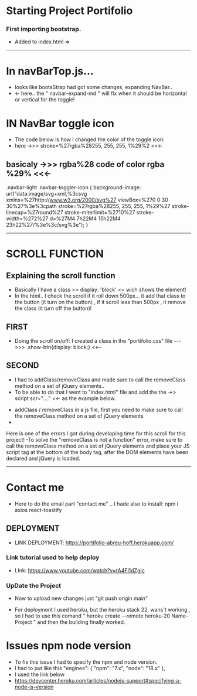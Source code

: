 # Starting Project Portifolio

 ### First importing bootstrap.
 - Added to index.html => 
    <script
        src="https://unpkg.com/react-dom/umd/react-dom.production.min.js"
        crossorigin></script>

    <script
        src="https://unpkg.com/react-bootstrap@next/dist/react-bootstrap.min.js"
        crossorigin></script>

    <script>var Alert = ReactBootstrap.Alert;</script>
_____________________________________________________________________________________
# In navBarTop.js...
- looks like bootsStrap had got some changes, expanding NavBar..
- <Navbar bg="light" expand="lg navbar-expand-md ">  <- here.. the " navbar-expand-md  " will fix when it should be horizontal or vertical for the toggle!



# IN NavBar toggle icon
- The code below is how I changed the color of the toggle icon: 
- here ->>>  stroke=%27rgba%28255, 255, 255, 1%29%2    <<<-
 ## basicaly ->>>  rgba%28  code of color rgba  %29%  <<<-

.navbar-light .navbar-toggler-icon {
    background-image: url("data:image/svg+xml,%3csvg xmlns=%27http://www.w3.org/2000/svg%27 viewBox=%270 0 30 30%27%3e%3cpath stroke=%27rgba%28255, 255, 255, 1%29%27 stroke-linecap=%27round%27 stroke-miterlimit=%2710%27 stroke-width=%272%27 d=%27M4 7h22M4 15h22M4 23h22%27/%3e%3c/svg%3e");
  }

_____________________________________________________________________________________

# SCROLL FUNCTION 

## Explaining the scroll function
- Basically I have a class >> display: 'block' << wich shows the element!
- In the html.. I check the scroll if it roll down 500px... it add that class to the button (it turn on the button) , if it scroll less than 500px , it remove the class (it turn off the button)!

## FIRST
- Doing the scroll on/off: I created a class in the 
"portifolio.css" file --->>> .show-btn{display: block;} <<--
## SECOND
- I had to addClass/removeClass and made sure to call the removeClass method on a set of jQuery elements..
- To be able to do that I went to "index.html" file and add the the  ->> script scr="...." <<- as the example below.

<!-- 
<script src="http://ajax.googleapis.com/ajax/libs/jquery/1.7.1/jquery.min.js" type="text/javascript"></script>
    <script>
          $(document).ready(function(){
              $(window).scroll(function(){
                // scroll-up button show/hide script
                if(this.scrollY > 100){
                    $("i").addClass("show-btn");
                }else{
                    $("i").removeClass("show-btn");
                }
              });
              
          });
    </script>
 -->




- addClass / removeClass in a js file, first you need to make sure to call the removeClass method on a set of jQuery elements
-

Here is one of the errors I got during developing time for this scroll for this project!
-To solve the "removeClass is not a function" error, make sure to call the removeClass method on a set of jQuery elements and place your JS script tag at the bottom of the body tag, after the DOM elements have been declared and jQuery is loaded.











_____________________________________________________________________________________

# Contact me

- Here to do the email part "contact me" .. I hade also to install:
 npm i axios react-toastify




## DEPLOYMENT
- LINK DEPLOYMENT:  https://portifolio-abreu-hoff.herokuapp.com/


### Link tutorial used to help deploy
- LInk: https://www.youtube.com/watch?v=tA4Fl1dZgjc

### UpDate the Project
- Now to upload new changes just "git push origin main"

- For deployment I used heroku, but the heroku stack 22, wans't working , so I had to use this comand " heroku create --remote heroku-20 Name-Project " and then the building finally worked.


# Issues npm node version
- To fix this issue I had to specify the npm and node version. 
- I had to put like this 
    "engines": {
        "npm": "7.x",
        "node": "18.x"
    },
- I used the link below
- https://devcenter.heroku.com/articles/nodejs-support#specifying-a-node-js-version